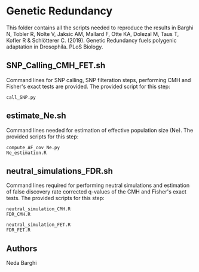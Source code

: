 # Genetic Redundancy

This folder contains all the scripts needed to reproduce the results in Barghi N, Tobler R, Nolte V, Jaksic AM, Mallard F, Otte KA, Dolezal M, Taus T, Kofler R & Schlötterer C. (2019). Genetic Redundancy fuels polygenic adaptation in Drosophila. PLoS Biology.

## SNP_Calling_CMH_FET.sh

Command lines for SNP calling, SNP filteration steps, performing CMH and Fisher's exact tests are provided. The provided script for this step: 

```
call_SNP.py 
```

## estimate_Ne.sh

Command lines needed for estimation of effective population size (Ne). The provided scripts for this step:

```
compute_AF_cov_Ne.py
Ne_estimation.R
```
## neutral_simulations_FDR.sh

Command lines required for performing neutral simulations and estimation of false discovery rate corrected q-values of the CMH and Fisher's exact tests. The provided scripts for this step:

```
neutral_simulation_CMH.R
FDR_CMH.R

neutral_simulation_FET.R
FDR_FET.R
```

## Authors
Neda Barghi


